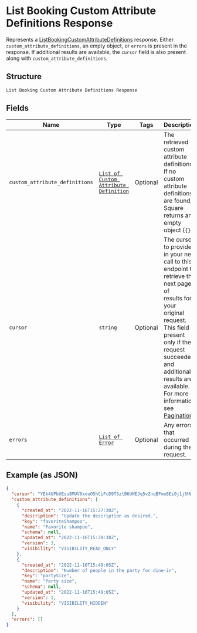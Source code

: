 
# List Booking Custom Attribute Definitions Response

Represents a [ListBookingCustomAttributeDefinitions](../../doc/api/booking-custom-attributes.md#list-booking-custom-attribute-definitions) response.
Either `custom_attribute_definitions`, an empty object, or `errors` is present in the response.
If additional results are available, the `cursor` field is also present along with `custom_attribute_definitions`.

## Structure

`List Booking Custom Attribute Definitions Response`

## Fields

| Name | Type | Tags | Description |
|  --- | --- | --- | --- |
| `custom_attribute_definitions` | [`List of Custom Attribute Definition`](../../doc/models/custom-attribute-definition.md) | Optional | The retrieved custom attribute definitions. If no custom attribute definitions are found,<br>Square returns an empty object (`{}`). |
| `cursor` | `string` | Optional | The cursor to provide in your next call to this endpoint to retrieve the next page of<br>results for your original request. This field is present only if the request succeeded and<br>additional results are available. For more information, see [Pagination](https://developer.squareup.com/docs/build-basics/common-api-patterns/pagination). |
| `errors` | [`List of Error`](../../doc/models/error.md) | Optional | Any errors that occurred during the request. |

## Example (as JSON)

```json
{
  "cursor": "YEk4UPbUEsu8MUV0xouO5hCiFcD9T5ztB6UWEJq5vZnqBFmoBEi0j1j6HWYTFGMRre4p7T5wAQBj3Th1NX3XgBFcQVEVsIxUQ2NsbwjRitfoEZDml9uxxQXepowyRvCuSThHPbJSn7M7wInl3x8XypQF9ahVVQXegJ0CxEKc0SBH",
  "custom_attribute_definitions": [
    {
      "created_at": "2022-11-16T15:27:30Z",
      "description": "Update the description as desired.",
      "key": "favoriteShampoo",
      "name": "Favorite shampoo",
      "schema": null,
      "updated_at": "2022-11-16T15:39:38Z",
      "version": 3,
      "visibility": "VISIBILITY_READ_ONLY"
    },
    {
      "created_at": "2022-11-16T15:49:05Z",
      "description": "Number of people in the party for dine-in",
      "key": "partySize",
      "name": "Party size",
      "schema": null,
      "updated_at": "2022-11-16T15:49:05Z",
      "version": 1,
      "visibility": "VISIBILITY_HIDDEN"
    }
  ],
  "errors": []
}
```

